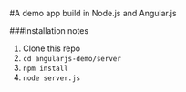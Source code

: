 #A demo app build in Node.js and Angular.js

###Installation notes
1. Clone this repo
2. `cd angularjs-demo/server`
3. `npm install`
4. `node server.js`